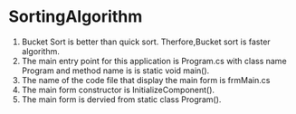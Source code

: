 # SortingAlgorithm

1) Bucket Sort is better than quick sort. Therfore,Bucket sort is faster algorithm.
2) The main entry point for this application is Program.cs with class name Program and method name is is static void main().
3) The name of the code file that display the main form is frmMain.cs
4) The main form constructor is InitializeComponent().
5) The main form is dervied from static class Program().


